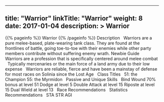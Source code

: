 
---
title: "Warrior"
linkTitle: "Warrior"
weight: 8
date: 2017-01-04
description: >
 Warrior
---

{{% pageinfo %}}
Warrior
{{% /pageinfo %}}
Description
<span class="line-spacer d-block"> </span>
Warriors are a pure melee-based, plate-wearing tank class. They are found at the frontlines of battle, going toe-to-toe with their enemies while other party members contribute without suffering enemy wrath. 
Newbie Guide
<span class="line-spacer d-block"> </span>
Warriors are a profession that is specifically centered around melee combat 
<span class="line-spacer d-block"> </span>
Typically mercenaries or the main force of a land army due to their low expense 
<span class="line-spacer d-block"> </span>
Warriors are reliable, fierce and have been a mainstay of defense for most races on Solinia since the Lost Age 
<span class="line-spacer d-block"> </span>
Class Titles
<span class="line-spacer d-block"> </span>
51: the Champion 55: the Myrmidon 
<span class="line-spacer d-block"> </span>
Passive and Unique Skills
<span class="line-spacer d-block"> </span>
Bind Wound 70% bonus at level 51 
Dodge at level 5 
Double Attack at level 15 
Riposte at level 15 
Dual Wield at level 13 
<span class="line-spacer d-block"> </span>
Race Recommendations
<span class="line-spacer d-block"> </span>
Statistics Recommendations
<span class="line-spacer d-block"> </span>
STA STR AGI
